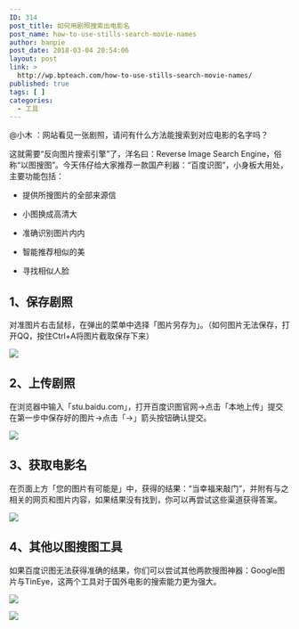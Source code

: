 ```yaml
---
ID: 314
post_title: 如何用剧照搜索出电影名
post_name: how-to-use-stills-search-movie-names
author: banpie
post_date: 2018-03-04 20:54:06
layout: post
link: >
  http://wp.bpteach.com/how-to-use-stills-search-movie-names/
published: true
tags: [ ]
categories:
  - 工具
---
```

@小木 ：网站看见一张剧照，请问有什么方法能搜索到对应电影的名字吗？

这就需要“反向图片搜索引擎”了，洋名曰：Reverse Image Search Engine，俗称“以图搜图”。今天伟仔给大家推荐一款国产利器：“百度识图”，小身板大用处，主要功能包括：

*   提供所搜图片的全部来源信

*   小图换成高清大

*   准确识别图片内内

*   智能推荐相似的美

*   寻找相似人脸

## 1、保存剧照

对准图片右击鼠标，在弹出的菜单中选择「图片另存为」。（如何图片无法保存，打开QQ，按住Ctrl+A将图片截取保存下来）

![](http://mmbiz.qpic.cn/mmbiz/z3T1vlHdIX88RNOPxYc45YY0Rrs4b4dVImWoB7HLkVvuvJXjl63egpMhuzQt8BPls0q3qOsAsU8T2A0au5Z5KA/0)

## 2、上传剧照

在浏览器中输入「stu.baidu.com」，打开百度识图官网-&gt;点击「本地上传」提交在第一步中保存好的图片-&gt;点击「→」箭头按钮确认提交。

![](http://mmbiz.qpic.cn/mmbiz/z3T1vlHdIX88RNOPxYc45YY0Rrs4b4dVTn6Qo8iaLFOuzRGKOjCfIuq8dBLmgp0pwK90mMmY1ibj5INTia7lB75wA/0)

## 3、获取电影名

在页面上方「您的图片有可能是」中，获得的结果：“当幸福来敲门”，并附有与之相关的网页和图片内容，如果结果没有找到，你可以再尝试这些渠道获得答案。

![](http://mmbiz.qpic.cn/mmbiz/z3T1vlHdIX88RNOPxYc45YY0Rrs4b4dV17tz2DGFGweQadrxNiaprtPsV41bGh8PN1d78L9NjIwyAfKjbJxsIwA/0)

## 4、其他以图搜图工具

如果百度识图无法获得准确的结果，你们可以尝试其他两款搜图神器：Google图片与TinEye，这两个工具对于国外电影的搜索能力更为强大。

![](http://mmbiz.qpic.cn/mmbiz/z3T1vlHdIX88RNOPxYc45YY0Rrs4b4dVLFjvwctTVE3CuRWbVjgEicVZrSRiak3JSGfja19Fzic5xHuKHO3ru3eew/0)

![](http://mmbiz.qpic.cn/mmbiz/z3T1vlHdIX88RNOPxYc45YY0Rrs4b4dVRakibbksOprG9orlxsnoTNacpuVYuS7oXmQY9XfEwRqibX3OUzrMZNMw/0)